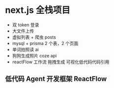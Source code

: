 # next.js 全栈项目

- 双 token 登录
- 大文件上传
- 虚拟列表 + 爬虫 posts
- mysql + prisma
  2 个表，2 个页面
- 单词拍照读 ai
- 狗狗生成照片 coze api
- reactFlow
  工作流 拖拽生成 可视化低代码代码引用

## 低代码 Agent 开发框架 ReactFlow
